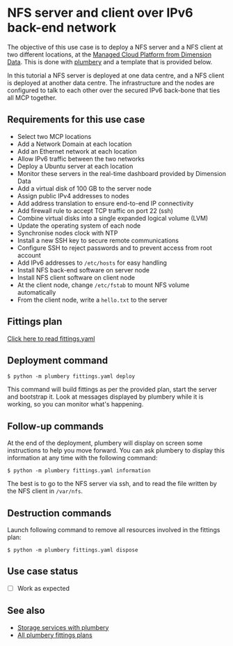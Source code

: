 # NFS server and client over IPv6 back-end network

The objective of this use case is to deploy a NFS server and a NFS client at two different locations, at the [Managed Cloud Platform from Dimension Data](http://cloud.dimensiondata.com/eu/en/).
This is done with [plumbery](https://developer.dimensiondata.com/display/PLUM/Plumbery) and a template that is provided below.

In this tutorial a NFS server is deployed at one data centre, and
a NFS client is deployed at another data centre. The infrastructure and the
nodes are configured to talk to each other over the secured IPv6 back-bone
that ties all MCP together.

## Requirements for this use case

* Select two MCP locations
* Add a Network Domain at each location
* Add an Ethernet network at each location
* Allow IPv6 traffic between the two networks
* Deploy a Ubuntu server at each location
* Monitor these servers in the real-time dashboard provided by Dimension Data
* Add a virtual disk of 100 GB to the server node
* Assign public IPv4 addresses to nodes
* Add address translation to ensure end-to-end IP connectivity
* Add firewall rule to accept TCP traffic on port 22 (ssh)
* Combine virtual disks into a single expanded logical volume (LVM)
* Update the operating system of each node
* Synchronise nodes clock with NTP
* Install a new SSH key to secure remote communications
* Configure SSH to reject passwords and to prevent access from root account
* Add IPv6 addresses to `/etc/hosts` for easy handling
* Install NFS back-end software on server node
* Install NFS client software on client node
* At the client node, change `/etc/fstab` to mount NFS volume automatically
* From the client node, write a `hello.txt` to the server

## Fittings plan

[Click here to read fittings.yaml](fittings.yaml)

## Deployment command

    $ python -m plumbery fittings.yaml deploy

This command will build fittings as per the provided plan, start the server
and bootstrap it. Look at messages displayed by plumbery while it is
working, so you can monitor what's happening.

## Follow-up commands

At the end of the deployment, plumbery will display on screen some instructions
to help you move forward. You can ask plumbery to display this information
at any time with the following command:

    $ python -m plumbery fittings.yaml information

The best is to go to the NFS server via ssh, and to read the file written by
the NFS client in `/var/nfs`.

## Destruction commands

Launch following command to remove all resources involved in the fittings plan:

    $ python -m plumbery fittings.yaml dispose

## Use case status

- [ ] Work as expected

## See also

- [Storage services with plumbery](../)
- [All plumbery fittings plans](../../)

